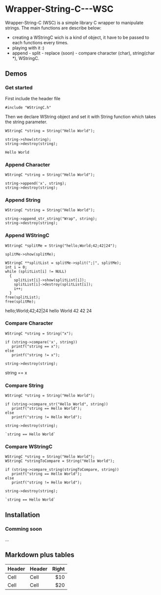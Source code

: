 # Wrapper-String-C---WSC #

Wrapper-String-C (WSC) is a simple library C wrapper to manipulate strings.
The main functions are describe below:

* creating a WStringC wich is a kind of object, it have to be passed to each functions every times.
* playing with it :)
* append - split - replace (soon) - compare character (char), string(char *), WStringC.


## Demos ##

### Get started ###

First include the header file

`#include "WStringC.h"`

Then we declare WString object and set it with String function which takes the string parameter. 

    WStringC *string = String("Hello World");

    string->show(string);
    string->destroy(string);

`Hello World`

### Append Character ###

    WStringC *string = String("Hello World");

    string->append('x', string);
    string->destroy(string);

### Append String ###
    
    WStringC *string = String("Hello World");

    string->append_str_string("Wrap", string);
    string->destroy(string);

### Append WStringC ###

    WStringC *splitMe = String("hello;World;42;42|24");

    splitMe->show(splitMe);

    WStringC **splitList = splitMe->split(";|", splitMe);
    int i = 0;
    while (splitList[i] != NULL)
      {
        splitList[i]->show(splitList[i]);
        splitList[i]->destroy(splitList[i]);
        i++;
      }
    free(splitList);
    free(splitMe);

hello;World;42;42|24
hello
World
42
42
24

### Compare Character ###
    
    WStringC *string = String("x");

    if (string->compare('x', string))
       printf("string == x");
    else
       printf("string != x");

    string->destroy(string);

string == x

### Compare String ###

    WStringC *string = String("Hello World");

    if (string->compare_str("Hello World", string))
       printf("string == Hello World");
    else
       printf("string != Hello World");

    string->destroy(string);

	`string == Hello World`

### Compare WStringC ###

    WStringC *string = String("Hello World");
    WStringC *stringToCompare = String("Hello World");

    if (string->compare_string(stringToCompare, string))
       printf("string == Hello World");
    else
       printf("string != Hello World");

    string->destroy(string);

	`string == Hello World`


## Installation ##

### Comming soon ###

...


## Markdown plus tables ##

| Header | Header | Right  |
| ------ | ------ | -----: |
|  Cell  |  Cell  |   $10  |
|  Cell  |  Cell  |   $20  |
